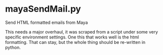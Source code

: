# mayaSendMail.py
Send HTML formatted emails from Maya

This needs a major overhaul, it was scraped from a script under some very specific environment settings.  One this that works well is the html formatting.  That can stay, but the whole thing should be re-written in python.
